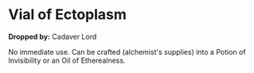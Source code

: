 
# Vial of Ectoplasm

**Dropped by:** Cadaver Lord

No immediate use. Can be crafted (alchemist's supplies) into a Potion of Invisibility or an Oil of Etherealness.
